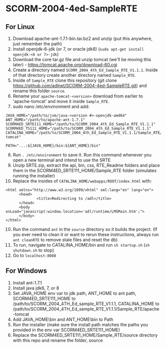 # SCORM-2004-4ed-SampleRTE

## For Linux

1. Download apache-ant-1.7.1-bin.tar.bz2 and unzip (put this anywhere, just remember the path)
2. Install openjdk-6-jdk (or 7, or oracle jdk8) (`sudo apt-get install openjdk-<6 or 7>-jdk`)
3. Download the core tar.gz file and unzip tomcat (we'll be moving this later) - https://tomcat.apache.org/download-60.cgi
4. Create a directory named `SCORM_2004_4th_Ed_Sample_RTE_V1.1.1`. Inside of that directory create another directory named `Sample_RTE`.
5. Inside of `Sample_RTE` clone this repository (git clone https://github.com/adlnet/SCORM-2004-4ed-SampleRTE.git) and rename this folder `source`.
6. Rename your `apache-tomcat-<version>` download from earlier to 'apache-tomcat' and move it inside `Sample_RTE`.
7. sudo nano /etc/environment and add:
  
  ```
  JAVA_HOME="/path/to/jvm/java-<version #>-openjdk-amd64"
  ANT_HOME="/path/to/apache-ant-1.7.1"
  SCORM4ED_SRTE111_HOME="/path/to/SCORM_2004_4th_Ed_Sample_RTE_V1.1.1"
  SCORM4ED_TS111_HOME="/path/to/SCORM_2004_4th_Ed_Sample_RTE_V1.1.1"
  CATALINA_HOME="/path/to/SCORM_2004_4th_Ed_Sample_RTE_V1.1.1/Sample_RTE/apache-tomcat"
  
  PATH="...:${JAVA_HOME}/bin:${ANT_HOME}/bin"
  ```

8. Run `. /etc/environment` to save it. Run this command whenever you open a new terminal and intend to use the SRTE
9. Unzip SRTE.zip, extract the api, bin, css, RTE_Readme folders and place them in the SCORM4ED_SRTE111_HOME/Sample_RTE folder (simulates running the installer)
10. Replace the insides of `CATALINA_HOME/webapps/ROOT/index.html` with:
  
  ```
  <html xmlns="http://www.w3.org/1999/xhtml" xml:lang="en" lang="en">
        <head>
                <title>Redirecting to /adl</title>
        </head>
        <body onLoad="javascript:window.location='adl/runtime/LMSMain.htm';">
        </body>
  </html>
  ```
10. Run the command `ant` in the `source` directory so it builds the project. (If you ever need to clean it or want to rerun these instructions, always run `ant cleanRTE` to remove stale files and reset the db)
10. To run, navigate to CATALINA_HOME/bin and run `sh startup.sh` (`sh shutdown.sh` to stop)
11. Go to `localhost:8080`

## For Windows

1. Install ant-1.7.1
2. Install java jdk6, 7, or 8
3. Set JAVA_HOME env var to jdk path, ANT_HOME to ant path, SCORM4ED_SRTE111_HOME to /path/to/SCORM_2004_4TH_Ed_sample_RTE_V1.1.1, CATALINA_HOME to /path/to/SCORM_2004_4TH_Ed_sample_RTE_V1.1.1/Sample_RTE/apache-tomcat
4. Add JAVA_HOME\bin and ANT_HOME\bin to Path
5. Run the installer (make sure the install path matches the paths you provided in the env var SCORM4ED_SRTE111_HOME)
6. Replace the SCORM4ED_SRTE111_HOME/Sample_RTE/source directory with this repo and rename the folder, source
